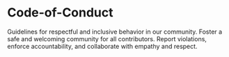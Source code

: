 # Code-of-Conduct
Guidelines for respectful and inclusive behavior in our community. Foster a safe and welcoming community for all contributors. Report violations, enforce accountability, and collaborate with empathy and respect.

